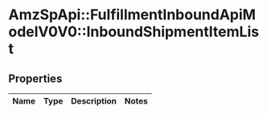# AmzSpApi::FulfillmentInboundApiModelV0V0::InboundShipmentItemList

## Properties
Name | Type | Description | Notes
------------ | ------------- | ------------- | -------------

